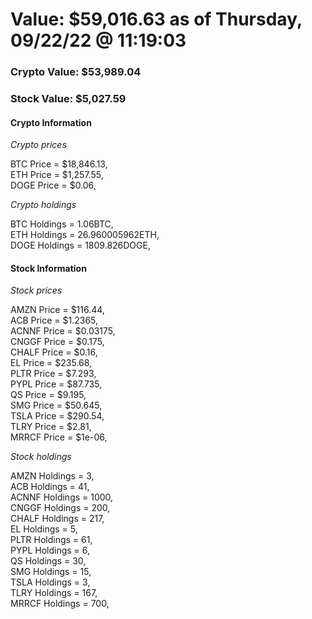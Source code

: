 # Value: $59,016.63 as of Thursday, 09/22/22 @ 11:19:03 

### Crypto Value: $53,989.04

### Stock Value: $5,027.59

#### Crypto Information 
*Crypto prices* 

BTC Price = $18,846.13,  
ETH Price = $1,257.55,  
DOGE Price = $0.06,  


*Crypto holdings* 

BTC Holdings = 1.06BTC,  
ETH Holdings = 26.960005962ETH,  
DOGE Holdings = 1809.826DOGE,  


#### Stock Information 

*Stock prices* 

AMZN Price = $116.44,  
ACB Price = $1.2365,  
ACNNF Price = $0.03175,  
CNGGF Price = $0.175,  
CHALF Price = $0.16,  
EL Price = $235.68,  
PLTR Price = $7.293,  
PYPL Price = $87.735,  
QS Price = $9.195,  
SMG Price = $50.645,  
TSLA Price = $290.54,  
TLRY Price = $2.81,  
MRRCF Price = $1e-06,  


*Stock holdings* 

AMZN Holdings = 3,  
ACB Holdings = 41,  
ACNNF Holdings = 1000,  
CNGGF Holdings = 200,  
CHALF Holdings = 217,  
EL Holdings = 5,  
PLTR Holdings = 61,  
PYPL Holdings = 6,  
QS Holdings = 30,  
SMG Holdings = 15,  
TSLA Holdings = 3,  
TLRY Holdings = 167,  
MRRCF Holdings = 700,  


